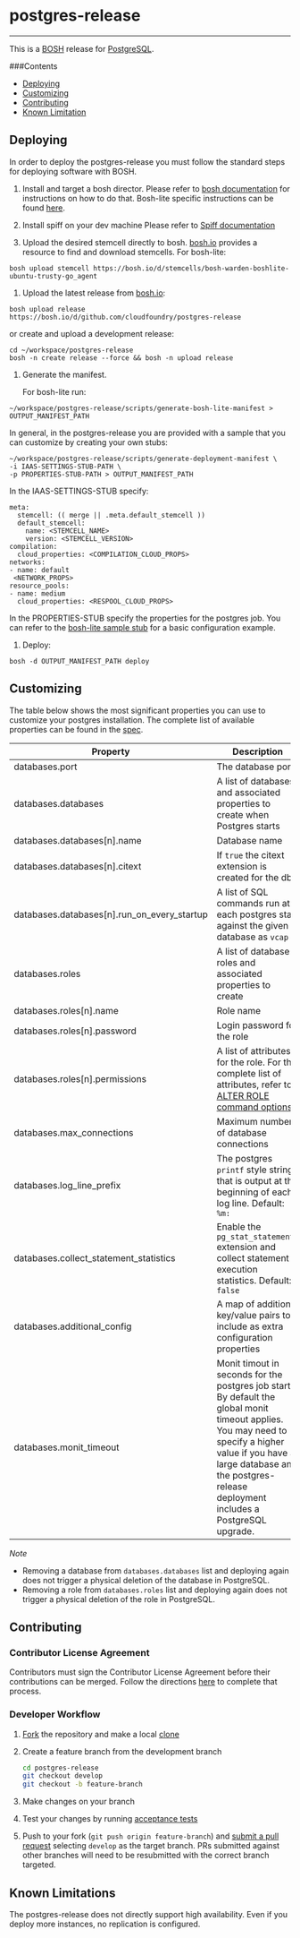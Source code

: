 # postgres-release
---

This is a [BOSH](https://www.bosh.io) release for [PostgreSQL](https://www.postgresql.org/).

###Contents

* [Deploying](#deploying)
* [Customizing](#customizing)
* [Contributing](#contributing)
* [Known Limitation](#known-limitation)

## Deploying

In order to deploy the postgres-release you must follow the standard steps for deploying software with BOSH.

1. Install and target a bosh director.
   Please refer to [bosh documentation](http://bosh.io/docs) for instructions on how to do that.
   Bosh-lite specific instructions can be found [here](https://github.com/cloudfoundry/bosh-lite).

1. Install spiff on your dev machine
   Please refer to [Spiff documentation](https://github.com/cloudfoundry-incubator/spiff#installation)

1. Upload the desired stemcell directly to bosh. [bosh.io](http://bosh.io/stemcells) provides a resource to find and download stemcells.
   For bosh-lite:

  ```
  bosh upload stemcell https://bosh.io/d/stemcells/bosh-warden-boshlite-ubuntu-trusty-go_agent
  ```

1. Upload the latest release from [bosh.io](http://bosh.io/releases/github.com/cloudfoundry/postgres-release?all=1):

  ```
  bosh upload release https://bosh.io/d/github.com/cloudfoundry/postgres-release
  ```

  or create and upload a development release:

  ```
  cd ~/workspace/postgres-release
  bosh -n create release --force && bosh -n upload release
  ```

1. Generate the manifest.

   For bosh-lite run:

  ```
  ~/workspace/postgres-release/scripts/generate-bosh-lite-manifest > OUTPUT_MANIFEST_PATH
  ```

  In general, in the postgres-release you are provided with a sample that you can customize by creating your own stubs:

  ```
  ~/workspace/postgres-release/scripts/generate-deployment-manifest \
  -i IAAS-SETTINGS-STUB-PATH \
  -p PROPERTIES-STUB-PATH > OUTPUT_MANIFEST_PATH
  ```

  In the IAAS-SETTINGS-STUB specify:

  ```
  meta:
    stemcell: (( merge || .meta.default_stemcell ))
    default_stemcell:
      name: <STEMCELL_NAME>
      version: <STEMCELL_VERSION>
  compilation:
    cloud_properties: <COMPILATION_CLOUD_PROPS>
  networks:
  - name: default
   <NETWORK_PROPS>
  resource_pools:
  - name: medium
    cloud_properties: <RESPOOL_CLOUD_PROPS>
  ```

  In the PROPERTIES-STUB specify the properties for the postgres job.
  You can refer to the [bosh-lite sample stub](https://github.com/cloudfoundry/postgres-release/blob/master/templates/bosh-lite/properties.yml) for a basic configuration example.

1. Deploy:

  ```
  bosh -d OUTPUT_MANIFEST_PATH deploy
  ```

## Customizing

The table below shows the most significant properties you can use to customize your postgres installation.
The complete list of available properties can be found in the [spec](https://github.com/cloudfoundry/postgres-release/blob/master/jobs/postgres/spec).

Property | Description
-------- | -------------
databases.port | The database port
databases.databases | A list of databases and associated properties to create when Postgres starts
databases.databases[n].name | Database name
databases.databases[n].citext | If `true` the citext extension is created for the db
databases.databases[n].run_on_every_startup | A list of SQL commands run at each postgres start against the given database as `vcap`
databases.roles | A list of database roles and associated properties to create
databases.roles[n].name | Role name
databases.roles[n].password | Login password for the role
databases.roles[n].permissions| A list of attributes for the role. For the complete list of attributes, refer to [ALTER ROLE command options](https://www.postgresql.org/docs/9.4/static/sql-alterrole.html).
databases.max_connections | Maximum number of database connections
databases.log_line_prefix | The postgres `printf` style string that is output at the beginning of each log line. Default: `%m:`
databases.collect_statement_statistics | Enable the `pg_stat_statements` extension and collect statement execution statistics. Default: `false`
databases.additional_config | A map of additional key/value pairs to include as extra configuration properties
databases.monit_timeout | Monit timout in seconds for the postgres job start. By default the global monit timeout applies. You may need to specify a higher value if you have a large database and the postgres-release deployment includes a PostgreSQL upgrade.

*Note*
- Removing a database from `databases.databases` list and deploying again does not trigger a physical deletion of the database in PostgreSQL.
- Removing a role from `databases.roles` list and deploying again does not trigger a physical deletion of the role in PostgreSQL.

## Contributing

### Contributor License Agreement

Contributors must sign the Contributor License Agreement before their contributions can be merged.
Follow the directions [here](https://www.cloudfoundry.org/community/contribute/) to complete that process.

### Developer Workflow

1. [Fork](https://help.github.com/articles/fork-a-repo) the repository and make a local [clone](https://help.github.com/articles/fork-a-repo#step-2-create-a-local-clone-of-your-fork)
1. Create a feature branch from the development branch

   ```bash
   cd postgres-release
   git checkout develop
   git checkout -b feature-branch
   ```
1. Make changes on your branch
1. Test your changes by running [acceptance tests](https://github.com/cloudfoundry/postgres-release/blob/master/docs/acceptance-tests.md)
1. Push to your fork (`git push origin feature-branch`) and [submit a pull request](https://help.github.com/articles/creating-a-pull-request) selecting `develop` as the target branch.
   PRs submitted against other branches will need to be resubmitted with the correct branch targeted.

## Known Limitations

The postgres-release does not directly support high availability.
Even if you deploy more instances, no replication is configured.
